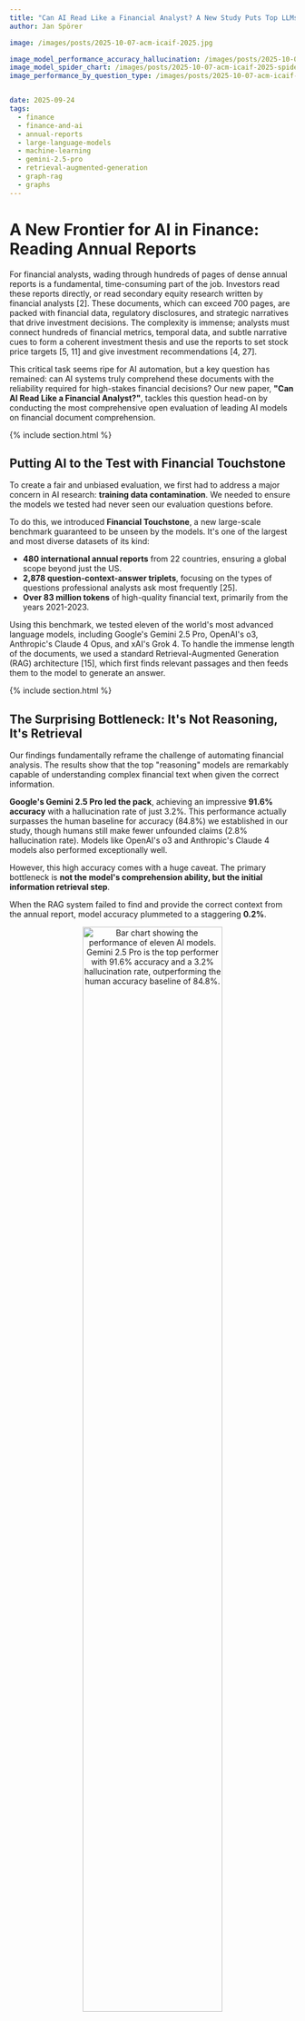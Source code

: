```yaml
---
title: "Can AI Read Like a Financial Analyst? A New Study Puts Top LLMs to the Test"
author: Jan Spörer

image: /images/posts/2025-10-07-acm-icaif-2025.jpg

image_model_performance_accuracy_hallucination: /images/posts/2025-10-07-acm-icaif-2025-performance_barchart_sufficient_retrieval.png
image_model_spider_chart: /images/posts/2025-10-07-acm-icaif-2025-spider-chart.png
image_performance_by_question_type: /images/posts/2025-10-07-acm-icaif-2025-accuracy_by_question.png


date: 2025-09-24
tags:
  - finance
  - finance-and-ai
  - annual-reports
  - large-language-models
  - machine-learning
  - gemini-2.5-pro
  - retrieval-augmented-generation
  - graph-rag
  - graphs
---
```


# A New Frontier for AI in Finance: Reading Annual Reports

For financial analysts, wading through hundreds of pages of dense annual reports is a fundamental, time-consuming part of the job. Investors read these reports directly, or read secondary equity research written by financial analysts [2]. These documents, which can exceed 700 pages, are packed with financial data, regulatory disclosures, and strategic narratives that drive investment decisions. The complexity is immense; analysts must connect hundreds of financial metrics, temporal data, and subtle narrative cues to form a coherent investment thesis and use the reports to set stock price targets [5, 11] and give investment recommendations [4, 27].

This critical task seems ripe for AI automation, but a key question has remained: can AI systems truly comprehend these documents with the reliability required for high-stakes financial decisions? Our new paper, **"Can AI Read Like a Financial Analyst?"**, tackles this question head-on by conducting the most comprehensive open evaluation of leading AI models on financial document comprehension.

{% include section.html %}
## Putting AI to the Test with Financial Touchstone

To create a fair and unbiased evaluation, we first had to address a major concern in AI research: **training data contamination**. We needed to ensure the models we tested had never seen our evaluation questions before.

To do this, we introduced **Financial Touchstone**, a new large-scale benchmark guaranteed to be unseen by the models. It's one of the largest and most diverse datasets of its kind:
* **480 international annual reports** from 22 countries, ensuring a global scope beyond just the US.
* **2,878 question-context-answer triplets**, focusing on the types of questions professional analysts ask most frequently [25].
* **Over 83 million tokens** of high-quality financial text, primarily from the years 2021-2023.

Using this benchmark, we tested eleven of the world's most advanced language models, including Google's Gemini 2.5 Pro, OpenAI's o3, Anthropic's Claude 4 Opus, and xAI's Grok 4. To handle the immense length of the documents, we used a standard Retrieval-Augmented Generation (RAG) architecture [15], which first finds relevant passages and then feeds them to the model to generate an answer.

{% include section.html %}
## The Surprising Bottleneck: It's Not Reasoning, It's Retrieval

Our findings fundamentally reframe the challenge of automating financial analysis. The results show that the top "reasoning" models are remarkably capable of understanding complex financial text when given the correct information.

**Google's Gemini 2.5 Pro led the pack**, achieving an impressive **91.6% accuracy** with a hallucination rate of just 3.2%. This performance actually surpasses the human baseline for accuracy (84.8%) we established in our study, though humans still make fewer unfounded claims (2.8% hallucination rate). Models like OpenAI's o3 and Anthropic's Claude 4 models also performed exceptionally well.

However, this high accuracy comes with a huge caveat. The primary bottleneck is **not the model's comprehension ability, but the initial information retrieval step**.

When the RAG system failed to find and provide the correct context from the annual report, model accuracy plummeted to a staggering **0.2%**.

<div style="text-align: center;">
  <img src="{{ page.image_model_performance_accuracy_hallucination }}" alt="Bar chart showing the performance of eleven AI models. Gemini 2.5 Pro is the top performer with 91.6% accuracy and a 3.2% hallucination rate, outperforming the human accuracy baseline of 84.8%." style="width: 70%; height: auto;">
  <p style="text-align: center;">
    <sup>Model Performance (Excluding Retriever Errors). Top reasoning models like Gemini 2.5 Pro achieve accuracy surpassing the human baseline when provided with the correct context.</sup>
  </p>
</div>

Our failure analysis revealed that a shocking **two-thirds (66.5%) of all errors stemmed from the retriever** failing to find the "needle in the haystack" [21]. In contrast, true model comprehension errors accounted for only 3% of failures. This demonstrates that future progress hinges more on solving the challenge of targeted information retrieval than on incremental improvements in model reasoning alone.

<div style="text-align: center;">
  <img src="{{ page.image_performance_by_question_type }}" alt="Stacked bar chart showing that retriever errors are the dominant cause of failure, especially for questions about 'key financials'." style="width: 60%; height: auto;">
  <p style="text-align: center;">
    <sup>Failure analysis by question type. The retriever struggles most with broad questions like "key financials," where information is often scattered across many pages.</sup>
  </p>
</div>

As we have already seen in our prior research [25], models often have low error overlap, offering promising potential for LLM ensembles. LLMs can thus correct each other in some cases. This further strengthens the generative part of RAG pipelines, while making the need for better retrieval even more pressing.

<div style="text-align: center;">
  <img src="{{ page.image_model_spider_chart }}" alt="Spider chart that shows that models have slightly different strengths and weaknesses, suggesting ensemble potential." style="width: 60%; height: auto;">
  <p style="text-align: center;">
    <sup>Spider chart that shows that models have slightly different strengths and weaknesses, suggesting ensemble potential.</sup>
  </p>
</div>

{% include section.html %}
## Key Insights and Future Directions

Our study provides a clear roadmap for the future of AI in financial analysis.

<ul>
  <li>
    <b>Retrieval is the new frontier.</b> The central challenge isn't asking "Can AI read?" but rather, "Can AI find what it needs to read?". Building better retrievers—perhaps using advanced methods like GraphRAG [12]—is the most critical next step.
  </li>
  <li>
    <b>Reasoning models are essential.</b> There is a significant performance gap between "reasoning" and "non-reasoning" models. The top models deliver a 15+ percentage point uplift in accuracy and are far better at avoiding hallucinations, making them a prerequisite for reliable financial tools.
  </li>
   <li>
    <b>Model ensembling shows promise.</b> We found very low agreement between the different top models. This suggests that production systems could achieve higher reliability by combining the outputs of several diverse models, such as an ensemble of Gemini 2.5 Pro, OpenAI's o3, and Anthropic's Claude Sonnet 4.
  </li>
</ul>

{% include section.html %}
## Conclusion

So, can AI read like a financial analyst? Our research provides a qualified **"yes"**—but only if it's given the right pages. The reasoning capabilities of today's frontier models are largely sufficient for the task.

The evidence is clear: the most direct path to unlocking the next generation of AI in finance is to solve the fundamental challenge of information retrieval. With the accuracy and reliability demonstrated by the top models, AI is poised to enhance trust and transparency in equity research, helping to address long-standing issues of analyst bias and conflicts of interest [20].

To accelerate this effort, we are making the complete Financial Touchstone dataset, evaluation framework, and source code publicly available upon publication.

{% include section.html %}
## Link to the Paper

{% include citation.html lookup="Can Al Read Like a Financial Analyst? A Financial Touchstone for Frontier Language Models Such as Gemini 2.5 Pro, 03, and Grok 4 on Long-Context Annual Report Comprehension" style="rich" %}

{% include section.html %}
## References

[2] Asquith, P., Mikhail, M., & Au, A. (2005). Information Content of Equity Analyst Reports. *Journal of Financial Economics*, 75(2), 245-282.

[4] Barber, B., Lehavy, R., McNichols, M., & Trueman, B. (2001). Can Investors Profit From the Prophets? Security Analyst Recommendations and Stock Returns. *The Journal of Finance*, 56(2), 531-563.

[5] Bonini, S., Zanetti, L., Bianchini, R., & Salvi, A. (2010). Target Price Accuracy in Equity Research. *Journal of Business Finance & Accounting*, 37(9-10), 1177-1217.

[11] Gleason, C., Johnson, B., & Li, H. (2013). Valuation Model Use and the Price Target Performance of Sell-Side Equity Analysts. *Contemporary Accounting Research*, 30(1), 80-115.

[12] Han, H., Shomer, H., Wang, Y., Lei, Y., Guo, K., Hua, Z., Long, B., Liu, H., & Tang, J. (2025). RAG vs. GraphRAG: A Systematic Evaluation and Key Insights. *arXiv*.

[15] Lewis, P., Perez, E., Piktus, A., Petroni, F., Karpukhin, V., Goyal, N., Küttler, H., Lewis, M., Yih, W.-T., Rocktäschel, T., Riedel, S., & Kiela, D. (2020). Retrieval-Augmented Generation for Knowledge-Intensive NLP Tasks. *Advances in Neural Information Processing Systems (NIPS)*, 33, 9459-9474.

[20] Michaely, R., & Womack, K. (1999). Conflict of Interest and the Credibility of Underwriter Analyst Recommendations. *The Review of Financial Studies*, 12(4), 653-686.

[21] Nelson, E., Kollias, G., Das, P., Chaudhury, S., & Dan, S. (2024). Needle in the Haystack for Memory Based Large Language Models. *ICML 2024 Workshop-Next Generation of Sequence Modeling Architectures*.

[25] Pop, A., & Spörer, J. (2025). Identification of the Most Frequently Asked Questions in Financial Analyst Reports to Automate Equity Research Using Llama 3 and GPT-4. *IEEE Swiss Data Science Conference (SDS)*.

[27] Womack, K. (1996). Do Brokerage Analysts' Recommendations Have Investment Value? *The Journal of Finance*, 51(1), 137-167.